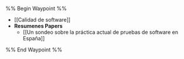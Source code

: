 %% Begin Waypoint %%
- [[Calidad de software]]
- **Resumenes Papers**
	- [[Un sondeo sobre la práctica actual de pruebas de software en España]]

%% End Waypoint %%

